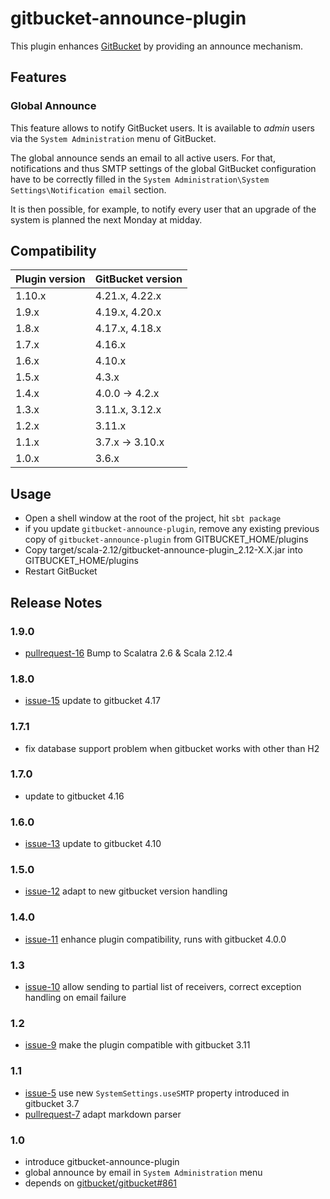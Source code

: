 # gitbucket-announce-plugin

This plugin enhances [GitBucket](https://github.com/gitbucket/gitbucket) by providing an announce mechanism.

## Features

### Global Announce

This feature allows to notify GitBucket users. It is available to _admin_ users via  the `System Administration` menu of GitBucket.

The global announce sends an email to all active users. For that, notifications and thus SMTP settings of the global GitBucket configuration have to be correctly filled in the `System Administration\System Settings\Notification email` section.

It is then possible, for example, to notify every user that an upgrade of the system is planned the next Monday at midday.

## Compatibility

Plugin version | GitBucket version
:--------------|:-----------------
1.10.x         | 4.21.x, 4.22.x
1.9.x          | 4.19.x, 4.20.x
1.8.x          | 4.17.x, 4.18.x
1.7.x          | 4.16.x
1.6.x          | 4.10.x
1.5.x          | 4.3.x
1.4.x          | 4.0.0 -> 4.2.x
1.3.x          | 3.11.x, 3.12.x
1.2.x          | 3.11.x
1.1.x          | 3.7.x -> 3.10.x
1.0.x          | 3.6.x


## Usage

- Open a shell window at the root of the project, hit `sbt package`
- if you update `gitbucket-announce-plugin`, remove any existing previous copy of `gitbucket-announce-plugin` from GITBUCKET_HOME/plugins
- Copy target/scala-2.12/gitbucket-announce-plugin_2.12-X.X.jar into GITBUCKET_HOME/plugins
- Restart GitBucket

## Release Notes

### 1.9.0
- [pullrequest-16](https://github.com/gitbucket-plugins/gitbucket-announce-plugin/pull/16) Bump to Scalatra 2.6 & Scala 2.12.4

### 1.8.0
- [issue-15](https://github.com/gitbucket-plugins/gitbucket-announce-plugin/issues/15) update to gitbucket 4.17

### 1.7.1
- fix database support problem when gitbucket works with other than H2

### 1.7.0
- update to gitbucket 4.16

### 1.6.0
- [issue-13](https://github.com/gitbucket-plugins/gitbucket-announce-plugin/issues/13) update to gitbucket 4.10

### 1.5.0
- [issue-12](https://github.com/gitbucket-plugins/gitbucket-announce-plugin/issues/12) adapt to new gitbucket version handling

### 1.4.0
- [issue-11](https://github.com/gitbucket-plugins/gitbucket-announce-plugin/issues/11) enhance plugin compatibility, runs with gitbucket 4.0.0

### 1.3
- [issue-10](https://github.com/gitbucket-plugins/gitbucket-announce-plugin/issues/10) allow sending to partial list of receivers, correct exception handling on email failure

### 1.2
- [issue-9](https://github.com/gitbucket-plugins/gitbucket-announce-plugin/issues/9) make the plugin compatible with gitbucket 3.11

### 1.1

- [issue-5](https://github.com/gitbucket-plugins/gitbucket-announce-plugin/issues/5) use new `SystemSettings.useSMTP` property introduced in gitbucket 3.7
- [pullrequest-7](https://github.com/gitbucket-plugins/gitbucket-announce-plugin/pull/7) adapt markdown parser

### 1.0

- introduce gitbucket-announce-plugin
- global announce by email in `System Administration` menu
- depends on [gitbucket/gitbucket#861](https://github.com/gitbucket/gitbucket/pull/861)
